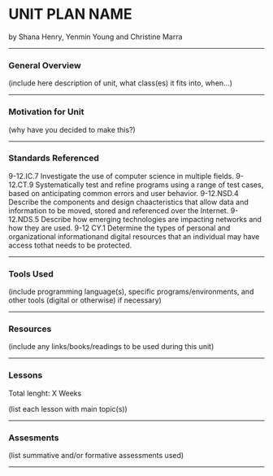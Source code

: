 # UNIT PLAN NAME
by Shana Henry, Yenmin Young and Christine Marra

-----

### General Overview
(include here description of unit, what class(es) it fits into, when...)

---

### Motivation for Unit
(why have you decided to make this?)

---

### Standards Referenced
9-12.IC.7 Investigate the use of computer science in multiple fields.
9-12.CT.9 Systematically test and refine programs using a range of test cases, based on anticipating common errors and user behavior.
9-12.NSD.4 Describe the components and design chaacteristics that allow data and information to be moved, stored and referenced over the Internet.
9-12.NDS.5 Describe how emerging technologies are impacting networks and how they are used.
9-12 CY.1 Determine the types of personal and organizational informationand digital resources that an individual may have access tothat needs to be protected.


 ---

### Tools Used
(include programming language(s), specific programs/environments, and other tools (digital or otherwise) if necessary)

---

### Resources
(include any links/books/readings to be used during this unit)

---

### Lessons
Total lenght: X Weeks

(list each lesson with main topic(s))

---

### Assesments
(list summative and/or formative assessments used)

---

